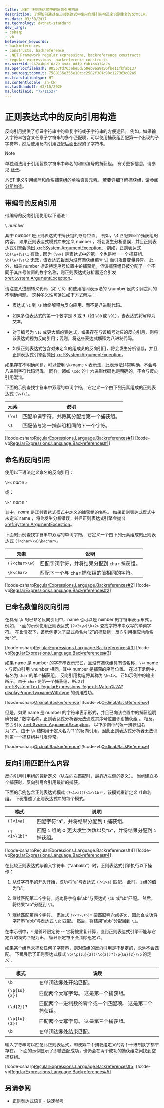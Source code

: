 ```yaml
---
title: .NET 正则表达式中的反向引用构造
description: 了解如何通过在正则表达式中使用向后引用构造来识别重复的文本元素。
ms.date: 03/30/2017
ms.technology: dotnet-standard
dev_langs:
- csharp
- vb
helpviewer_keywords:
- backreferences
- constructs, backreference
- .NET Framework regular expressions, backreference constructs
- regular expressions, backreference constructs
ms.assetid: 567a4b8d-0e79-49dc-8df9-f4b1aa376a2a
ms.openlocfilehash: 905578d763ebe5d5b8eb96a9056fbe11fbfab137
ms.sourcegitcommit: 7588136e355e10cbc2582f389c90c127363c02a5
ms.translationtype: HT
ms.contentlocale: zh-CN
ms.lasthandoff: 03/15/2020
ms.locfileid: "75711527"
---
```

# <a name="backreference-constructs-in-regular-expressions"></a>正则表达式中的反向引用构造

反向引用提供了标识字符串中的重复字符或子字符串的方便途径。 例如，如果输入字符串包含某任意子字符串的多个匹配项，可以使用捕获组匹配第一个出现的子字符串，然后使用反向引用匹配后面出现的子字符串。

> [!NOTE]
> 单独语法用于引用替换字符串中命名的和带编号的捕获组。 有关更多信息，请参见 [替代](substitutions-in-regular-expressions.md)。

.NET 定义引用编号和命名捕获组的单独语言元素。 若要详细了解捕获组，请参阅[分组构造](../../../docs/standard/base-types/grouping-constructs-in-regular-expressions.md)。

## <a name="numbered-backreferences"></a>带编号的反向引用

带编号的反向引用使用以下语法：

`\` *number*

其中 *number* 是正则表达式中捕获组的序号位置。 例如，`\4` 匹配第四个捕获组的内容。 如果正则表达式模式中未定义 number  ，将会发生分析错误，并且正则表达式引擎会抛出 <xref:System.ArgumentException>。 例如，正则表达式 `\b(\w+)\s\1` 有效，因为 `(\w+)` 是表达式中的第一个也是唯一一个捕获组。 `\b(\w+)\s\2` 无效，该表达式会因为没有捕获组编号 `\2` 而引发自变量异常。 此外，如果 number 标识特定序号位置中的捕获组，但该捕获组已被分配了一个不同于其序号位置的数字名称，则正则表达式分析器还会引发 <xref:System.ArgumentException>。

请注意八进制转义代码（如 `\16`）和使用相同表示法的 `\`number  反向引用之间的不明确问题。 这种多义性可通过如下方式解决：

- 表达式 `\1` 到 `\9` 始终解释为反向应用，而不是八进制代码。

- 如果多位表达式的第一个数字是 8 或 9（如 `\80` 或 `\91`），该表达式将解释为文本。

- 对于编号为 `\10` 或更大值的表达式，如果存在与该编号对应的反向引用，则将该表达式视为反向引用；否则，将这些表达式解释为八进制代码。

- 如果正则表达式包含对未定义的组成员的反向引用，将会发生分析错误，并且正则表达式引擎会抛出 <xref:System.ArgumentException>。

如果存在不明确问题，可以使用 `\k<`name  `>` 表示法，此表示法非常明确，不会与八进制字符代码混淆。 同样，诸如 `\xdd` 的十六进制代码也是明确的，不会与反向引用混淆。

下面的示例查找字符串中双写的单词字符。 它定义一个由下列元素组成的正则表达式 `(\w)\1`。

|元素|说明|
|-------------|-----------------|
|`(\w)`|匹配单词字符，并将其分配给第一个捕获组。|
|`\1`|匹配值与第一捕获组相同的下一个字符。|

[!code-csharp[RegularExpressions.Language.Backreferences#1](../../../samples/snippets/csharp/VS_Snippets_CLR/regularexpressions.language.backreferences/cs/backreference1.cs#1)]
[!code-vb[RegularExpressions.Language.Backreferences#1](../../../samples/snippets/visualbasic/VS_Snippets_CLR/regularexpressions.language.backreferences/vb/backreference1.vb#1)]

## <a name="named-backreferences"></a>命名的反向引用

使用以下语法定义命名的反向引用：

`\k<` *name* `>`

或：

`\k'` *name* `'`

其中，*name* 是正则表达式模式中定义的捕获组的名称。 如果正则表达式模式中未定义 name  ，将会发生分析错误，并且正则表达式引擎会抛出 <xref:System.ArgumentException>。

下面的示例查找字符串中双写的单词字符。 它定义一个由下列元素组成的正则表达式 `(?<char>\w)\k<char>`。

|元素|说明|
|-------------|-----------------|
|`(?<char>\w)`|匹配字词字符，并将结果分配到 `char` 捕获组。|
|`\k<char>`|匹配下一个与 `char` 捕获组的值相同的字符。|

[!code-csharp[RegularExpressions.Language.Backreferences#2](../../../samples/snippets/csharp/VS_Snippets_CLR/regularexpressions.language.backreferences/cs/backreference2.cs#2)]
[!code-vb[RegularExpressions.Language.Backreferences#2](../../../samples/snippets/visualbasic/VS_Snippets_CLR/regularexpressions.language.backreferences/vb/backreference2.vb#2)]

## <a name="named-numeric-backreferences"></a>已命名数值的反向引用

在具有 `\k` 的已命名反向引用中，name 也可以是 number 的字符串表示形式  。 例如，下面的示例使用正则表达式 `(?<2>\w)\k<2>` 查找字符串中双写的单词字符。 在此情况下，该示例定义了显式命名为“2”的捕获组，反向引用相应地命名为“2”。

[!code-csharp[RegularExpressions.Language.Backreferences#3](../../../samples/snippets/csharp/VS_Snippets_CLR/regularexpressions.language.backreferences/cs/backreference3.cs#3)]
[!code-vb[RegularExpressions.Language.Backreferences#3](../../../samples/snippets/visualbasic/VS_Snippets_CLR/regularexpressions.language.backreferences/vb/backreference3.vb#3)]

如果 name 是 number 的字符串表示形式，且没有捕获组具有该名称，`\k<` name `>` 与反向引用 `\`number 相同，其中 number 是捕获的序号位置。 在以下示例中，有名为 `char` 的单个捕获组。 反向引用构造将其称为 `\k<1>`。 正如示例中的输出所示，由于 `char` 是第一个捕获组，所以对 <xref:System.Text.RegularExpressions.Regex.IsMatch%2A?displayProperty=nameWithType> 的调用成功。

[!code-csharp[Ordinal.Backreference](../../../samples/snippets/csharp/VS_Snippets_CLR/regularexpressions.language.backreferences/cs/backreference6.cs)]
[!code-vb[Ordinal.BackReference](../../../samples/snippets/visualbasic/VS_Snippets_CLR/regularexpressions.language.backreferences/vb/backreference6.vb)]

但是，如果 name 是 number 的字符串表示形式，并且已向该位置中的捕获组明确分配了数字名称，正则表达式分析器无法通过其序号位置识别捕获组  。 相反，它会引发 <xref:System.ArgumentException>。 以下示例中的唯一捕获组名为“2”。 由于 `\k` 结构用于定义名为“1”的反向引用，因此正则表达式分析器无法识别第一个捕获组并引发异常。

[!code-csharp[Ordinal.Backreference](../../../samples/snippets/csharp/VS_Snippets_CLR/regularexpressions.language.backreferences/cs/backreference7.cs)]
[!code-vb[Ordinal.BackReference](../../../samples/snippets/visualbasic/VS_Snippets_CLR/regularexpressions.language.backreferences/vb/backreference7.vb)]

## <a name="what-backreferences-match"></a>反向引用匹配什么内容

反向引用引用组的最新定义（从左向右匹配时，最靠近左侧的定义）。 当组建立多个捕获时，反向引用会引用最新的捕获。

下面的示例包含正则表达式模式 `(?<1>a)(?<1>\1b)*`，该模式重新定义 \1 命名组。 下表描述了正则表达式中的每个模式。

|模式|说明|
|-------------|-----------------|
|`(?<1>a)`|匹配字符“a”，并将结果分配到 `1` 捕获组。|
|`(?<1>\1b)*`|匹配 `1` 组的 0 更大发生次数以及“b”，并将结果分配到 `1` 捕获组。|

[!code-csharp[RegularExpressions.Language.Backreferences#4](../../../samples/snippets/csharp/VS_Snippets_CLR/regularexpressions.language.backreferences/cs/backreference4.cs#4)]
[!code-vb[RegularExpressions.Language.Backreferences#4](../../../samples/snippets/visualbasic/VS_Snippets_CLR/regularexpressions.language.backreferences/vb/backreference4.vb#4)]

在比较正则表达式与输入字符串（“aababb”）时，正则表达式引擎执行以下操作：

1. 从该字符串的开头开始，成功将“a”与表达式 `(?<1>a)` 匹配。 此时，`1` 组的值为“a”。

2. 继续匹配第二个字符，成功将字符串“ab”与表达式 `\1b` 或“ab”匹配。 然后，将结果“ab”分配到 `\1`。

3. 继续匹配第四个字符。 表达式 `(?<1>\1b)*` 要匹配零次或多次，因此会成功将字符串“abb”与表达式 `\1b` 匹配。 然后，将结果“abb”分配回到 `\1`。

在本示例中，`*` 是循环限定符 -- 它将被重复计算，直到正则表达式引擎不能与它定义的模式匹配为止。 循环限定符不会清除组定义。

如果某个组尚未捕获任何子字符串，则对该组的反向引用是不确定的，永远不会匹配。 下面展示了正则表达式模式 `\b(\p{Lu}{2})(\d{2})?(\p{Lu}{2})\b` 的定义：

|模式|说明|
|-------------|-----------------|
|`\b`|在单词边界处开始匹配。|
|`(\p{Lu}{2})`|匹配两个大写字母。 这是第一个捕获组。|
|`(\d{2})?`|匹配两个十进制数的零个或一个匹配项。 这是第二个捕获组。|
|`(\p{Lu}{2})`|匹配两个大写字母。 这是第三个捕获组。|
|`\b`|在单词边界处结束匹配。|

输入字符串可以匹配此正则表达式，即使第二个捕获组定义的两个十进制数字都不存在。 下面的示例显示了即使匹配成功，也仍会在两个成功的捕获组之间找到空捕获组。

[!code-csharp[RegularExpressions.Language.Backreferences#5](../../../samples/snippets/csharp/VS_Snippets_CLR/regularexpressions.language.backreferences/cs/backreference5.cs#5)]
[!code-vb[RegularExpressions.Language.Backreferences#5](../../../samples/snippets/visualbasic/VS_Snippets_CLR/regularexpressions.language.backreferences/vb/backreference5.vb#5)]

## <a name="see-also"></a>另请参阅

- [正则表达式语言 - 快速参考](../../../docs/standard/base-types/regular-expression-language-quick-reference.md)
